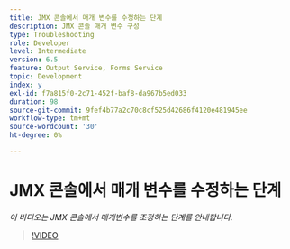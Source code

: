 ```yaml
---
title: JMX 콘솔에서 매개 변수를 수정하는 단계
description: JMX 콘솔 매개 변수 구성
type: Troubleshooting
role: Developer
level: Intermediate
version: 6.5
feature: Output Service, Forms Service
topic: Development
index: y
exl-id: f7a815f0-2c71-452f-baf8-da967b5ed033
duration: 98
source-git-commit: 9fef4b77a2c70c8cf525d42686f4120e481945ee
workflow-type: tm+mt
source-wordcount: '30'
ht-degree: 0%

---
```



# JMX 콘솔에서 매개 변수를 수정하는 단계

*이 비디오는 JMX 콘솔에서 매개변수를 조정하는 단계를 안내합니다.*

>[!VIDEO](https://video.tv.adobe.com/v/335554?quality=12&learn=on)
